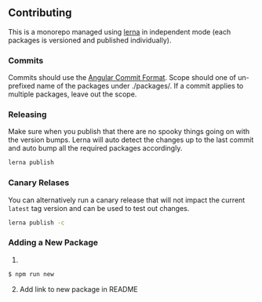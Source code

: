 ## Contributing

This is a monorepo managed using [lerna](https://github.com/lerna/lerna) in independent mode (each packages is versioned and published individually).

### Commits
Commits should use the [Angular Commit Format](https://github.com/angular/angular/blob/master/CONTRIBUTING.md#type). Scope should one of un-prefixed name of the packages under ./packages/. If a commit applies to multiple packages, leave out the scope.

### Releasing
Make sure when you publish that there are no spooky things going on with the version bumps. Lerna will auto detect the changes up to the last commit and auto bump all the required packages accordingly.
```bash
lerna publish
```

### Canary Relases
You can alternatively run a canary release that will not impact the current `latest` tag version and can be used to test out changes.
```bash
lerna publish -c
```

### Adding a New Package

1. 
```bash
$ npm run new
```

2. Add link to new package in README
